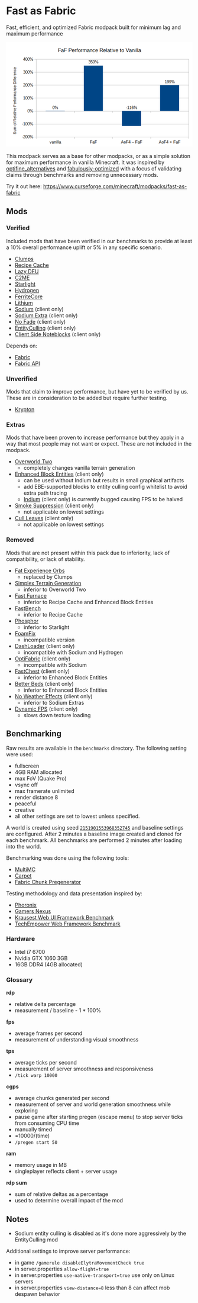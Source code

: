# Fast as Fabric

Fast, efficient, and optimized Fabric modpack built for minimum lag and maximum performance

![](benchmarks/1.17.0-a-rdp.png)

This modpack serves as a base for other modpacks, or as a simple solution for maximum performance in vanilla Minecraft. It was inspired by [optifine_alternatives](https://gist.github.com/LambdAurora/1f6a4a99af374ce500f250c6b42e8754) and [fabulously-optimized](
https://www.curseforge.com/minecraft/modpacks/fabulously-optimized) with a focus of validating claims through benchmarks and removing unnecessary mods. 

Try it out here: https://www.curseforge.com/minecraft/modpacks/fast-as-fabric

## Mods

### Verified

Included mods that have been verified in our benchmarks to provide at least a 10% overall performance uplift or 5% in any specific scenario.

- [Clumps](https://www.curseforge.com/minecraft/mc-mods/clumps)
- [Recipe Cache](https://www.curseforge.com/minecraft/mc-mods/recipe-cache)
- [Lazy DFU](https://www.curseforge.com/minecraft/mc-mods/lazydfu)
- [C2ME](https://github.com/ishlandbukkit/C2ME-fabric)
- [Starlight](https://github.com/Spottedleaf/Starlight)
- [Hydrogen](https://modrinth.com/mod/hydrogen)
- [FerriteCore](https://www.curseforge.com/minecraft/mc-mods/ferritecore-fabric)
- [Lithium](https://www.curseforge.com/minecraft/mc-mods/lithium)
- [Sodium](https://www.curseforge.com/minecraft/mc-mods/sodium) (client only)
- [Sodium Extra](https://www.curseforge.com/minecraft/mc-mods/sodium-extra) (client only)
- [No Fade](https://www.curseforge.com/minecraft/mc-mods/no-fade) (client only)
- [EntityCulling](https://www.curseforge.com/minecraft/mc-mods/entityculling) (client only)
- [Client Side Noteblocks](https://www.curseforge.com/minecraft/mc-mods/client-side-noteblocks) (client only)

Depends on:

- [Fabric](https://fabricmc.net/)
- [Fabric API](https://www.curseforge.com/minecraft/mc-mods/fabric-api)

### Unverified

Mods that claim to improve performance, but have yet to be verified by us. These are in consideration to be added but require further testing.

- [Krypton](https://www.curseforge.com/minecraft/mc-mods/krypton)

### Extras

Mods that have been proven to increase performance but they apply in a way that most people may not want or expect. These are not included in the modpack.

- [Overworld Two](https://www.curseforge.com/minecraft/mc-mods/overworld-two)
    - completely changes vanilla terrain generation
- [Enhanced Block Entities](https://modrinth.com/mod/ebe) (client only)
    - can be used without Indium but results in small graphical artifacts
    - add EBE-supported blocks to entity culling config whitelist to avoid extra path tracing
    - [Indium](https://github.com/comp500/Indium) (client only) is currently bugged causing FPS to be halved
- [Smoke Suppression](https://www.curseforge.com/minecraft/mc-mods/smoke-suppression) (client only)
    - not applicable on lowest settings
- [Cull Leaves](https://www.curseforge.com/minecraft/mc-mods/cull-leaves) (client only)
    - not applicable on lowest settings

### Removed

Mods that are not present within this pack due to inferiority, lack of compatibility, or lack of stability.

- [Fat Experience Orbs](https://www.curseforge.com/minecraft/mc-mods/fat-experience-orbs)
    - replaced by Clumps
- [Simplex Terrain Generation](https://www.curseforge.com/minecraft/mc-mods/simplex-terrain-generation)
    - inferior to Overworld Two
- [Fast Furnace](https://www.curseforge.com/minecraft/mc-mods/fast-furnace-for-fabric)
    - inferior to Recipe Cache and Enhanced Block Entities
- [FastBench](https://www.curseforge.com/minecraft/mc-mods/fastbench-for-fabric)
    - inferior to Recipe Cache
- [Phosphor](https://www.curseforge.com/minecraft/mc-mods/phosphor)
    - inferior to Starlight
- [Foam​Fix](https://www.curseforge.com/minecraft/mc-mods/foamfix-optimization-mod)
    - incompatible version
- [DashLoader](https://www.curseforge.com/minecraft/mc-mods/dashloader) (client only)
    - incompatible with Sodium and Hydrogen
- [OptiFabric](https://www.curseforge.com/minecraft/mc-mods/optifabric) (client only)
    - incompatible with Sodium
- [FastChest](https://www.curseforge.com/minecraft/mc-mods/fastchest) (client only)
    - inferior to Enhanced Block Entities
- [Better Beds](https://www.curseforge.com/minecraft/mc-mods/better-beds) (client only)
    - inferior to Enhanced Block Entities
- [No Weather Effects](https://www.curseforge.com/minecraft/mc-mods/no-weather-effects) (client only)
    - inferior to Sodium Extras
- [Dynamic FPS](https://www.curseforge.com/minecraft/mc-mods/dynamic-fps) (client only)
    - slows down texture loading

## Benchmarking

Raw results are available in the `benchmarks` directory. The following setting were used:

- fullscreen
- 4GB RAM allocated
- max FoV (Quake Pro)
- vsync off
- max framerate unlimited
- render distance 8
- peaceful
- creative
- all other settings are set to lowest unless specified.

A world is created using seed [`2151901553968352745`](https://www.reddit.com/r/Minecraft/hthrmk) and baseline settings are configured. After 2 minutes a baseline image created and cloned for each benchmark. All benchmarks are performed 2 minutes after loading into the world.

Benchmarking was done using the following tools:

- [MultiMC](https://multimc.org)
- [Carpet](https://www.curseforge.com/minecraft/mc-mods/carpet)
- [Fabric Chunk Pregenerator](https://www.curseforge.com/minecraft/mc-mods/chunk-pregenerator-fabric)

Testing methodology and data presentation inspired by:

- [Phoronix](https://www.phoronix.com)
- [Gamers Nexus](https://www.gamersnexus.net)
- [Krausest Web UI Framework Benchmark](https://krausest.github.io/js-framework-benchmark)
- [TechEmpower Web Framework Benchmark](https://www.techempower.com/benchmarks)

### Hardware

- Intel i7 6700
- Nvidia GTX 1060 3GB
- 16GB DDR4 (4GB allocated)

### Glossary

**rdp**

- relative delta percentage
- measurement / baseline - 1 * 100%

**fps**

- average frames per second
- measurement of understanding visual smoothness

**tps**

- average ticks per second
- measurement of server smoothness and responsiveness
- `/tick warp 10000`

**cgps**

- average chunks generated per second
- measurement of server and world generation smoothness while exploring
- pause game after starting pregen (escape menu) to stop server ticks from consuming CPU time
- manually timed
- =10000/(time)
- `/pregen start 50`

**ram**

- memory usage in MB
- singleplayer reflects client + server usage

**rdp sum**

- sum of relative deltas as a percentage
- used to determine overall impact of the mod

## Notes

- Sodium entity culling is disabled as it's done more aggressively by the EntityCulling mod

Additional settings to improve server performance:

- in game `/gamerule disableElytraMovementCheck true`
- in server.properties `allow-flight=true`
- in server.properties `use-native-transport=true` use only on Linux servers
- in server.properties `view-distance=8` less than 8 can affect mob despawn behavior